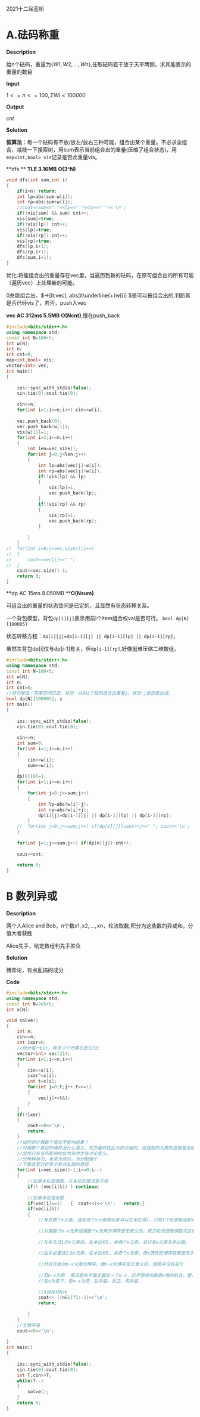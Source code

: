2021十二届蓝桥

# **A**.砝码称重

**Description**

给n个砝码，重量为$\{W1,W2,...,Wn\}$,任取砝码若干放于天平两侧，求其能表示的重量的数目

**Input**

$1<=n<=100,ΣWi<100000$

**Output**

$cnt$

**Solution**

**假算法**：每一个砝码有不放/放左/放右三种可能，组合出某个重量。不必求全组合，减枝一下搜索树，用sum表示当前组合出的重量(压缩了组合状态)，用`map<int,bool> vis`记录是否此重量vis。

**dfs **  **TLE 3.16MB** **O(3^N)**

~~~C++
void dfs(int sum,int i)
{
	if(i>n) return;
    int lp=abs(sum-w[i]);
    int rp=abs(sum+w[i]);
    //cout<<sum<<" "<<lp<<" "<<rp<<" "<<'\n';
    if(!vis[sum] && sum) cnt++;
    vis[sum]=true;
    if(!vis[lp]) cnt++;
    vis[lp]=true;
    if(!vis[rp]) cnt++;
    vis[rp]=true;
    dfs(lp,i+1);
    dfs(rp,i+1);
    dfs(sum,i+1);
}
~~~

优化:将能组合出的重量存在vec里，当遍历到新的砝码，在原可组合出的所有可能（遍历vec）上处理新的可能。

0总能组合出。$→[it:vec],  abs(it\underline{+}w[i]) $是可以被组合出的,判断其是否已经vis了，若否，push入vec

**vec AC 312ms 5.5MB** **O(Ncnt)**,慢在push_back

~~~C++
#include<bits/stdc++.h>
using namespace std;
const int N=100+5;
int w[N];
int n;
int cnt=0;
map<int,bool> vis;
vector<int> vec;
int main()
{
	
	ios::sync_with_stdio(false);
	cin.tie(0);cout.tie(0);
	
	cin>>n; 
	for(int i=1;i<=n;i++) cin>>w[i];
    
    vec.push_back(0);
    vec.push_back(w[1]);
    vis[w[1]]=1;
    for(int i=2;i<=n;i++)
    {
    	int len=vec.size();
    	for(int j=0;j<len;j++)
    	{
    		int lp=abs(vec[j]-w[i]);
    		int rp=abs(vec[j]+w[i]);
    		if(!vis[lp] && lp)
			{
				vis[lp]=1;
				vec.push_back(lp);
			} 
			if(!vis[rp] && rp) 
			{
				vis[rp]=1;
				vec.push_back(rp);
			}
			
		}
	}
//	for(int i=0;i<vec.size();i++)
//	{
//		cout<<vec[i]<<" ";
//	}
    cout<<vec.size()-1;
	return 0;
}
~~~

**dp AC 15ms 8.050MB ******O(Nsum)****

可组合出的重量的状态空间是已定的，且显然有状态转移关系。

一个背包模型，背包`dp[i][j]`表示用前i个item组合权val是否可行。 `bool dp[N][100005]`

状态转移方程：`dp[i][j]=dp[i-1][j] || dp[i-1][lp] || dp[i-1][rp];`

虽然次背包dp[i]仅与dp[i-1]有关，但`dp[i-1][rp]`,好像挺难压缩二维数组。

~~~C++
#include<bits/stdc++.h>
using namespace std;
const int N=100+5;
int w[N];
int n;
int cnt=0;
//背包解法：答案空间已定。背包：从前i个砝码组合出重量j。状态:j是否能达成。 
bool dp[N][100005]; z
int main()
{
	
	ios::sync_with_stdio(false);
	cin.tie(0);cout.tie(0);
	
	cin>>n;
	int sum=0; 
	for(int i=1;i<=n;i++)
	{
		cin>>w[i];
		sum+=w[i];
	}
    dp[0][0]=1;
    for(int i=1;i<=n;i++)
    {
    	for(int j=0;j<=sum;j++)
    	{
    		int lp=abs(w[i]-j);
    		int rp=abs(w[i]+j);
    		dp[i][j]=dp[i-1][j] || dp[i-1][lp] || dp[i-1][rp];
		}
	//	for(int j=0;j<=sum;j++) if(dp[i][j])cout<<j<<" "; cout<<'\n';
	}
    
	for(int j=1;j<=sum;j++) if(dp[n][j]) cnt++;
	
	cout<<cnt;
  
	return 0;
}
~~~

# **B** **数列异或**

**Description**

两个人Alice and Bob，n个数${x1,x2,...,xn}$，轮流取数,积分为这些数的异或和，分值大者获胜

Alice先手，给定数组判先手胜负

**Solution**

博弈论，有点乱搞的成分

**Code**

~~~C++
#include<bits/stdc++.h>
using namespace std;
const int N=2e5+5;
int x[N];

void solve()
{
	int n;
	cin>>n;
	int ixor=0;
	//统计每一bit，有多少个元素在此位为1 
	vector<int> vec(21);
	for(int i=1;i<=n;i++)
	{
		cin>>x[i];
		ixor^=x[i];
		int t=x[i];
		for(int j=0;t;j++,t>>=1)
		{
			vec[j]+=t&1;
		}
	}
	if(!ixor) 
	{
		cout<<0<<'\n';
		return;
	}
	//如何评价偶数个高位不影响结果？
	//对偶数个高位的博弈没什么意义，双方最终在此为积分相同，但这些的元素的选取是否破坏了低位的奇偶性质呢
	//显然只有当所影响的位为奇时才有讨论意义。
	//分两种情况，本来为奇的，为分配偶个
	//下面这套分析多少有点乱搞的感觉 
	for(int i=vec.size()-1;i>=0;i--)
	{
		//如果本位是偶数，在本位的情况是平局
		if(! (vec[i]&1) ) continue;
		
	   	//如果本位是奇数
	   	if(vec[i]==1) 	{  cout<<1<<'\n';   return;}
		if(vec[i]&1)
		{
			//有奇数个x元素，选到奇个x元素得玩家可以在本位得1，只有1个玩家能选到奇个x元素，对x元素得博弈可分胜负，，特别的，若vec[i]==1,先手必胜
			
			//对偶数个n-x元素或偶数个x元素的博弈是无意义的，双方轮流选取偶数次这些元素，情势没有发生任何变化。
			
			//先手先选1次x元素后，在本位积1，余偶个x元素，若只有x元素先手必胜。
			
			//后手必要选1次x元素，在本位积1，余奇个x元素，奇x情势的博弈结果是先手胜。
			 
			//然后开始对n-x元素的博弈，偶n-x的博弈是无意义的，情势并没有变化
			
			//若n-x为奇  情况是先手取走最后一个n-x，后手获得先取奇x堆的机会，暨，n-x元素的意义是交换先后手
			//在x为奇下，若n-x为奇，后手胜，反之，先手胜 
			
			//3目巨坑hah 
			cout<< ((n&1)?1:-1)<<'\n';
			return;
			
		} 
	}
	//全偶平局
	cout<<0<<'\n'; 
	
}
int main()
{
	
	ios::sync_with_stdio(false);
	cin.tie(0);cout.tie(0);
	int T;cin>>T;
	while(T--)
	{
		solve();
	}
	return 0;
}
~~~
